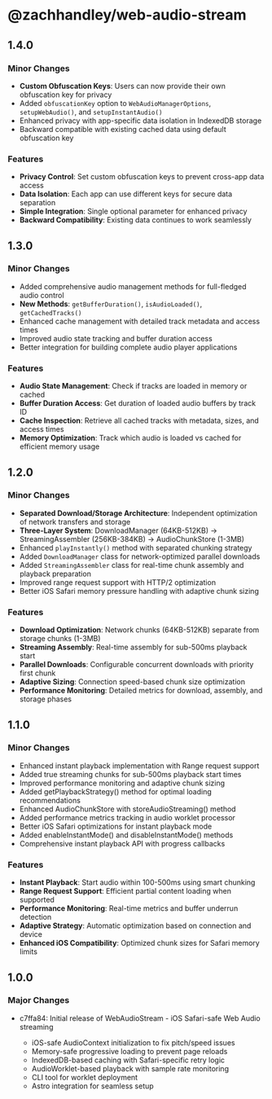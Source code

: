 # @zachhandley/web-audio-stream

## 1.4.0

### Minor Changes

- **Custom Obfuscation Keys**: Users can now provide their own obfuscation key for privacy
- Added `obfuscationKey` option to `WebAudioManagerOptions`, `setupWebAudio()`, and `setupInstantAudio()`
- Enhanced privacy with app-specific data isolation in IndexedDB storage
- Backward compatible with existing cached data using default obfuscation key

### Features

- **Privacy Control**: Set custom obfuscation keys to prevent cross-app data access
- **Data Isolation**: Each app can use different keys for secure data separation
- **Simple Integration**: Single optional parameter for enhanced privacy
- **Backward Compatibility**: Existing data continues to work seamlessly

## 1.3.0

### Minor Changes

- Added comprehensive audio management methods for full-fledged audio control
- **New Methods**: `getBufferDuration()`, `isAudioLoaded()`, `getCachedTracks()`
- Enhanced cache management with detailed track metadata and access times
- Improved audio state tracking and buffer duration access
- Better integration for building complete audio player applications

### Features

- **Audio State Management**: Check if tracks are loaded in memory or cached
- **Buffer Duration Access**: Get duration of loaded audio buffers by track ID
- **Cache Inspection**: Retrieve all cached tracks with metadata, sizes, and access times
- **Memory Optimization**: Track which audio is loaded vs cached for efficient memory usage

## 1.2.0

### Minor Changes

- **Separated Download/Storage Architecture**: Independent optimization of network transfers and storage
- **Three-Layer System**: DownloadManager (64KB-512KB) → StreamingAssembler (256KB-384KB) → AudioChunkStore (1-3MB)
- Enhanced `playInstantly()` method with separated chunking strategy
- Added `DownloadManager` class for network-optimized parallel downloads
- Added `StreamingAssembler` class for real-time chunk assembly and playback preparation
- Improved range request support with HTTP/2 optimization
- Better iOS Safari memory pressure handling with adaptive chunk sizing

### Features

- **Download Optimization**: Network chunks (64KB-512KB) separate from storage chunks (1-3MB)
- **Streaming Assembly**: Real-time assembly for sub-500ms playback start
- **Parallel Downloads**: Configurable concurrent downloads with priority first chunk
- **Adaptive Sizing**: Connection speed-based chunk size optimization
- **Performance Monitoring**: Detailed metrics for download, assembly, and storage phases

## 1.1.0

### Minor Changes

- Enhanced instant playback implementation with Range request support
- Added true streaming chunks for sub-500ms playback start times
- Improved performance monitoring and adaptive chunk sizing
- Added getPlaybackStrategy() method for optimal loading recommendations
- Enhanced AudioChunkStore with storeAudioStreaming() method
- Added performance metrics tracking in audio worklet processor
- Better iOS Safari optimizations for instant playback mode
- Added enableInstantMode() and disableInstantMode() methods
- Comprehensive instant playback API with progress callbacks

### Features

- **Instant Playback**: Start audio within 100-500ms using smart chunking
- **Range Request Support**: Efficient partial content loading when supported
- **Performance Monitoring**: Real-time metrics and buffer underrun detection
- **Adaptive Strategy**: Automatic optimization based on connection and device
- **Enhanced iOS Compatibility**: Optimized chunk sizes for Safari memory limits

## 1.0.0

### Major Changes

- c7ffa84: Initial release of WebAudioStream - iOS Safari-safe Web Audio streaming

  - iOS-safe AudioContext initialization to fix pitch/speed issues
  - Memory-safe progressive loading to prevent page reloads
  - IndexedDB-based caching with Safari-specific retry logic
  - AudioWorklet-based playback with sample rate monitoring
  - CLI tool for worklet deployment
  - Astro integration for seamless setup
